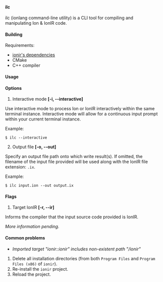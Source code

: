 #### ilc

ilc (ionlang command-line utility) is a CLI tool for compiling and manipulating Ion & IonIR code.

#### Building

Requirements:

* [ionir's dependencies](https://github.com/ionlang/ionir#requirements)
* CMake
* C++ compiler

#### Usage

#### Options

1. Interactive mode **[-i, --interactive]**

Use interactive mode to process Ion or IonIR interactively within the same terminal instance.
Interactive mode will allow for a continuous input prompt within your current terminal instance.

Example:

```shell
$ ilc --interactive
```

2. Output file **[-o, --out]**

Specify an output file path onto which write result(s). If omitted, the filename of the input file
provided will be used along with the IonIR file extension: `.ix`.

Example:

```shell
$ ilc input.ion --out output.ix
```

#### Flags

1. Target IonIR **[-r, --ir]**

Informs the compiler that the input source code provided is IonIR.

*More information pending.*

#### Common problems

* *Imported target "ionir::ionir" includes non-existent path "/ionir"*

1. Delete all installation directories (from both `Program Files` and `Program Files (x86)` of `ionir`).
2. Re-install the `ionir` project.
3. Reload the project.
